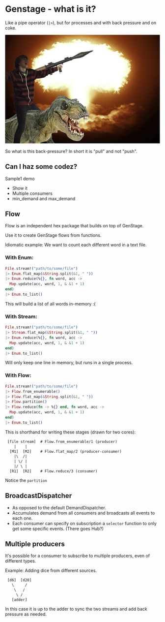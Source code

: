 # Genstage - what is it?

Like a pipe operator (`|>`), but for processes and with back pressure and on coke.

![awesome](https://github.com/lasseebert/stage_play/blob/master/awesomeness.jpg)

So what is this back-pressure? In short it is "pull" and not "push".

## Can I haz some codez?

Sample1 demo

* Show it
* Multiple consumers
* min_demand and max_demand

## Flow

Flow is an independent hex package that builds on top of GenStage.

Use it to create GenStage flows from functions.

Idiomatic example: We want to count each different word in a text file.

### With Enum:

```elixir
File.stream!("path/to/some/file")
|> Enum.flat_map(&String.split(&1, " "))
|> Enum.reduce(%{}, fn word, acc ->
  Map.update(acc, word, 1, & &1 + 1)
end)
|> Enum.to_list()
```

This will build a list of all words in-memory :(

### With Stream:

```elixir
File.stream!("path/to/some/file")
|> Stream.flat_map(&String.split(&1, " "))
|> Enum.reduce(%{}, fn word, acc ->
  Map.update(acc, word, 1, & &1 + 1)
end)
|> Enum.to_list()
```

Will only keep one line in memory, but runs in a single process.

### With Flow:

```elixir
File.stream!("path/to/some/file")
|> Flow.from_enumerable()
|> Flow.flat_map(&String.split(&1, " "))
|> Flow.partition()
|> Flow.reduce(fn -> %{} end, fn word, acc ->
  Map.update(acc, word, 1, & &1 + 1)
end)
|> Enum.to_list()
```

This is shorthand for writing these stages (drawn for two cores):

```
 [file stream]  # Flow.from_enumerable/1 (producer)
    |    |
  [M1]  [M2]    # Flow.flat_map/2 (producer-consumer)
    |\  /|
    | \/ |
    |/ \ |
  [R1]  [R2]    # Flow.reduce/3 (consumer)
```

Notice the `partition`

## BroadcastDispatcher

* As opposed to the default DemandDispatcher.
* Accumulates demand from all consumers and broadcasts all events to each one.
* Each consumer can specify on subscription a `selector` function to only get some specific events. (There goes Hub?)

## Multiple producers

It's possible for a consumer to subscribe to multiple producers, even of different types.

Example: Adding dice from different sources.

```
 [d6]  [d20]
   \     /
    \   /
     \ /
   [adder]
```

In this case it is up to the adder to sync the two streams and add back pressure as needed.
